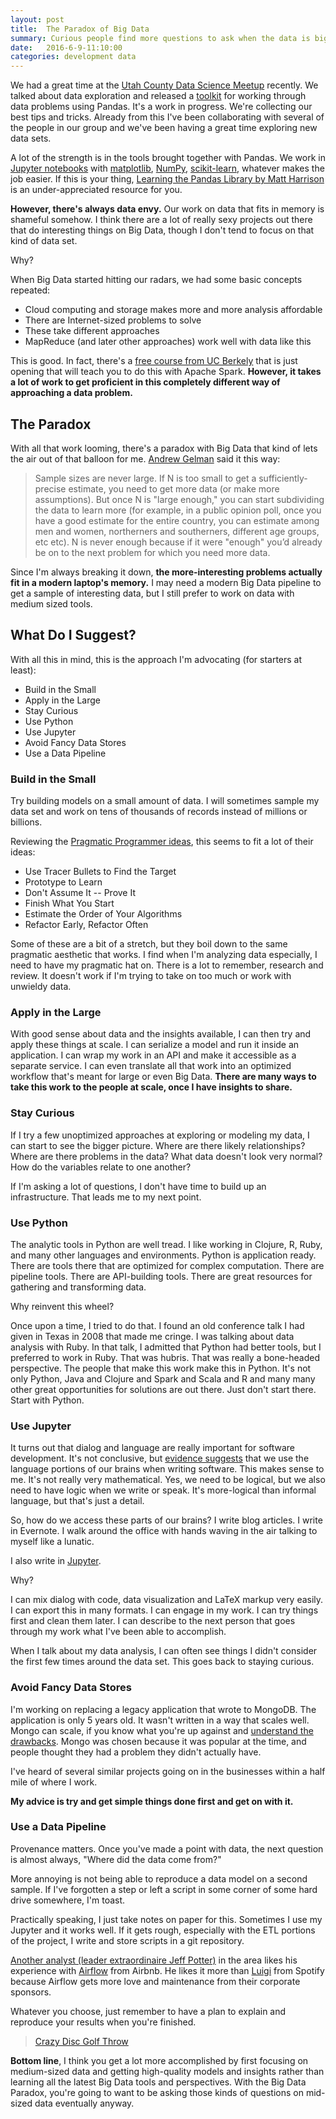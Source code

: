 ```yaml
---
layout: post
title:  The Paradox of Big Data
summary: Curious people find more questions to ask when the data is bigger.  This is a review of pragmatic principles for data analysis.
date:   2016-6-9-11:10:00
categories: development data
---
```


We had a great time at the [Utah County Data Science Meetup](http://www.meetup.com/Utah-County-Data-Science-Meetup/) recently.  We talked about data exploration and released a [toolkit](https://github.com/Utah-Data-Science/data_exploration_toolkit) for working through data problems using Pandas.  It's a work in progress.  We're collecting our best tips and tricks.  Already from this I've been collaborating with several of the people in our group and we've been having a great time exploring new data sets.

A lot of the strength is in the tools brought together with Pandas.  We work in [Jupyter notebooks](http://jupyter.org/) with [matplotlib](http://matplotlib.org/), [NumPy](http://www.numpy.org/), [scikit-learn](http://scikit-learn.org/stable/), whatever makes the job easier.  If this is your thing, [Learning the Pandas Library by Matt Harrison](https://www.amazon.com/gp/product/B01GIE03GW/ref=nav_timeline_asin?ie=UTF8&psc=1) is an under-appreciated resource for you.

**However, there's always data envy.**  Our work on data that fits in memory is shameful somehow.  I think there are a lot of really sexy projects out there that do interesting things on Big Data, though I don't tend to focus on that kind of data set.

Why?

When Big Data started hitting our radars, we had some basic concepts repeated:

* Cloud computing and storage makes more and more analysis affordable
* There are Internet-sized problems to solve
* These take different approaches
* MapReduce (and later other approaches) work well with data like this

This is good.  In fact, there's a [free course from UC Berkely](https://www.edx.org/xseries/data-science-engineering-apache-spark) that is just opening that will teach you to do this with Apache Spark.  **However, it takes a lot of work to get proficient in this completely different way of approaching a data problem.**

## The Paradox

With all that work looming, there's a paradox with Big Data that kind of lets the air out of that balloon for me.  [Andrew Gelman](http://andrewgelman.com/2005/07/31/n_is_never_larg/) said it this way:

> Sample sizes are never large. If N is too small to get a sufficiently-precise estimate, you need to get more data (or make more assumptions). But once N is "large enough," you can start subdividing the data to learn more (for example, in a public opinion poll, once you have a good estimate for the entire country, you can estimate among men and women, northerners and southerners, different age groups, etc etc). N is never enough because if it were "enough" you’d already be on to the next problem for which you need more data.

Since I'm always breaking it down, **the more-interesting problems actually fit in a modern laptop's memory.**  I may need a modern Big Data pipeline to get a sample of interesting data, but I still prefer to work on data with medium sized tools.

## What Do I Suggest?

With all this in mind, this is the approach I'm advocating (for starters at least):

* Build in the Small
* Apply in the Large
* Stay Curious
* Use Python
* Use Jupyter
* Avoid Fancy Data Stores
* Use a Data Pipeline

### Build in the Small

Try building models on a small amount of data.  I will sometimes sample my data set and work on tens of thousands of records instead of millions or billions.

Reviewing the [Pragmatic Programmer ideas](https://blog.codinghorror.com/a-pragmatic-quick-reference/), this seems to fit a lot of their ideas:

* Use Tracer Bullets to Find the Target
* Prototype to Learn
* Don't Assume It -- Prove It
* Finish What You Start
* Estimate the Order of Your Algorithms
* Refactor Early, Refactor Often

Some of these are a bit of a stretch, but they boil down to the same pragmatic aesthetic that works.  I find when I'm analyzing data especially, I need to have my pragmatic hat on.  There is a lot to remember, research and review.  It doesn't work if I'm trying to take on too much or work with unwieldy data.

### Apply in the Large

With good sense about data and the insights available, I can then try and apply these things at scale.  I can serialize a model and run it inside an application.  I can wrap my work in an API and make it accessible as a separate service.  I can even translate all that work into an optimized workflow that's meant for large or even Big Data.  **There are many ways to take this work to the people at scale, once I have insights to share.**

### Stay Curious

If I try a few unoptimized approaches at exploring or modeling my data, I can start to see the bigger picture.  Where are there likely relationships?  Where are there problems in the data?  What data doesn't look very normal?  How do the variables relate to one another?

If I'm asking a lot of questions, I don't have time to build up an infrastructure.  That leads me to my next point.

### Use Python

The analytic tools in Python are well tread.  I like working in Clojure, R, Ruby, and many other languages and environments.  Python is application ready.  There are tools there that are optimized for complex computation.  There are pipeline tools.  There are API-building tools.  There are great resources for gathering and transforming data.

Why reinvent this wheel?

Once upon a time, I tried to do that.  I found an old conference talk I had given in Texas in 2008 that made me cringe.  I was talking about data analysis with Ruby.  In that talk, I admitted that Python had better tools, but I preferred to work in Ruby.  That was hubris.  That was really a bone-headed perspective.  The people that make this work make this in Python.  It's not only Python, Java and Clojure and Spark and Scala and R and many many other great opportunities for solutions are out there.  Just don't start there.  Start with Python.

### Use Jupyter

It turns out that dialog and language are really important for software development.  It's not conclusive, but [evidence suggests](http://www.fastcompany.com/3029364/this-is-your-brain-on-code-according-to-functional-mri-imaging) that we use the language portions of our brains when writing software.  This makes sense to me.  It's not really very mathematical.  Yes, we need to be logical, but we also need to have logic when we write or speak.  It's more-logical than informal language, but that's just a detail.

So, how do we access these parts of our brains? I write blog articles.  I write in Evernote.  I walk around the office with hands waving in the air talking to myself like a lunatic.

I also write in [Jupyter](http://jupyter.org/).

Why?

I can mix dialog with code, data visualization and LaTeX markup very easily.  I can export this in many formats.  I can engage in my work.  I can try things first and clean them later.  I can describe to the next person that goes through my work what I've been able to accomplish.

When I talk about my data analysis, I can often see things I didn't consider the first few times around the data set.  This goes back to staying curious.

### Avoid Fancy Data Stores

I'm working on replacing a legacy application that wrote to MongoDB.  The application is only 5 years old.  It wasn't written in a way that scales well.  Mongo can scale, if you know what you're up against and [understand the drawbacks](http://www.sarahmei.com/blog/2013/11/11/why-you-should-never-use-mongodb/).  Mongo was chosen because it was popular at the time, and people thought they had a problem they didn't actually have.

I've heard of several similar projects going on in the businesses within a half mile of where I work.

**My advice is try and get simple things done first and get on with it.**

### Use a Data Pipeline

Provenance matters.  Once you've made a point with data, the next question is almost always, "Where did the data come from?"

More annoying is not being able to reproduce a data model on a second sample.  If I've forgotten a step or left a script in some corner of some hard drive somewhere, I'm toast.

Practically speaking, I just take notes on paper for this.  Sometimes I use my Jupyter and it works well.  If it gets rough, especially with the ETL portions of the project, I write and store scripts in a git repository.

[Another analyst (leader extraordinaire Jeff Potter)](https://github.com/jpotts18) in the area likes his experience with [Airflow](http://nerds.airbnb.com/airflow/) from Airbnb.  He likes it more than [Luigi](https://github.com/spotify/luigi) from Spotify because Airflow gets more love and maintenance from their corporate sponsors.

Whatever you choose, just remember to have a plan to explain and reproduce your results when you're finished.

<blockquote class="imgur-embed-pub" lang="en" data-id="kcUcGhK"><a href="//imgur.com/kcUcGhK">Crazy Disc Golf Throw</a></blockquote><script async src="//s.imgur.com/min/embed.js" charset="utf-8"></script>

**Bottom line**, I think you get a lot more accomplished by first focusing on medium-sized data and getting high-quality models and insights rather than learning all the latest Big Data tools and perspectives.  With the Big Data Paradox, you're going to want to be asking those kinds of questions on mid-sized data eventually anyway.